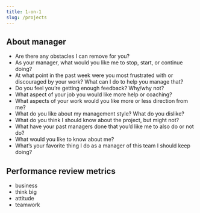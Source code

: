 ```yaml
---
title: 1-on-1
slug: /projects
---
```


## About manager
- Are there any obstacles I can remove for you?
- As your manager, what would you like me to stop, start, or continue doing?
- At what point in the past week were you most frustrated with or discouraged by your work? What can I do to help you manage that?
- Do you feel you’re getting enough feedback? Why/why not?
- What aspect of your job you would like more help or coaching?
- What aspects of your work would you like more or less direction from me?
- What do you like about my management style? What do you dislike?
- What do you think I should know about the project, but might not?
- What have your past managers done that you’d like me to also do or not do?
- What would you like to know about me?
- What’s your favorite thing I do as a manager of this team I should keep doing?

## Performance review metrics
- business
- think big
- attitude
- teamwork
